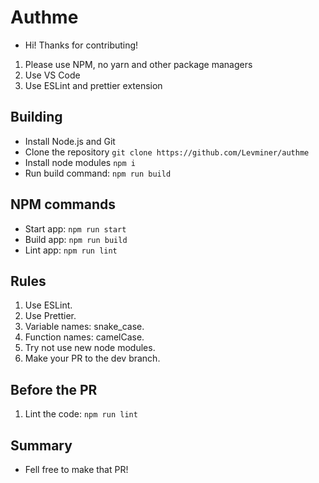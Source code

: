 # Authme

-   Hi! Thanks for contributing!

1.  Please use NPM, no yarn and other package managers
1.  Use VS Code
1.  Use ESLint and prettier extension

## Building

-   Install Node.js and Git
-   Clone the repository `git clone https://github.com/Levminer/authme`
-   Install node modules `npm i`
-   Run build command: `npm run build`

## NPM commands

-   Start app: `npm run start`
-   Build app: `npm run build`
-   Lint app: `npm run lint`

## Rules

1. Use ESLint.
1. Use Prettier.
1. Variable names: snake_case.
1. Function names: camelCase.
1. Try not use new node modules.
1. Make your PR to the dev branch.

## Before the PR

1. Lint the code: `npm run lint`

## Summary

-   Fell free to make that PR!
